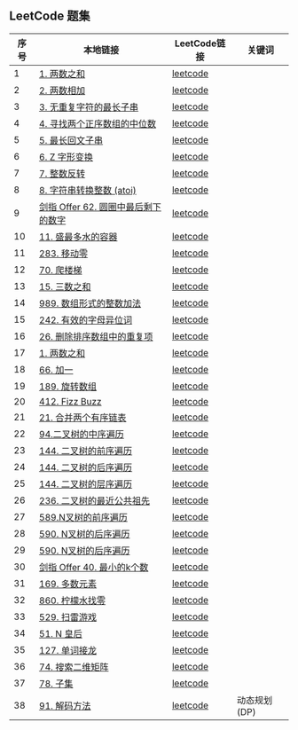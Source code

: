 #

## LeetCode 题集

|序号|本地链接|LeetCode链接|关键词|
|--|--|--|--|
|1|[1. 两数之和](./leetcode-go/sum_test.go)|[leetcode](https://leetcode-cn.com/problems/two-sum/)||
|2|[2. 两数相加](./leetcode-go/sum2_test.go)|[leetcode](https://leetcode-cn.com/problems/add-two-numbers/)||
|3|[3. 无重复字符的最长子串](./leetcode-go/longest_string_test.go)|[leetcode](https://leetcode-cn.com/problems/longest-substring-without-repeating-characters/)||
|4|[4. 寻找两个正序数组的中位数](./leetcode-go/median_test.go)|[leetcode](https://leetcode-cn.com/problems/median-of-two-sorted-arrays/)||
|5|[5. 最长回文子串](./leetcode-go/longest_palindrome_test.go)|[leetcode](https://leetcode-cn.com/problems/longest-palindromic-substring/)||
|6|[6. Z 字形变换](./leetcode-go/convert_test.go)|[leetcode](https://leetcode-cn.com/problems/zigzag-conversion/)||
|7|[7. 整数反转](./leetcode-go/reverse_test.go)|[leetcode](https://leetcode-cn.com/problems/reverse-integer/)||
|8|[8. 字符串转换整数 (atoi)](./leetcode-go/atoi_test.go)|[leetcode](https://leetcode-cn.com/problems/string-to-integer-atoi/)||
|9|[剑指 Offer 62. 圆圈中最后剩下的数字](./leetcode-go/reverse_test.go)|[leetcode](https://leetcode-cn.com/problems/yuan-quan-zhong-zui-hou-sheng-xia-de-shu-zi-lcof/)||
|10|[11. 盛最多水的容器](./leetcode-go/container_with_most_water_test.go)|[leetcode](https://leetcode-cn.com/problems/container-with-most-water/)||
|11|[283. 移动零](./leetcode-go/move_zeroes_test.go)|[leetcode](https://leetcode-cn.com/problems/move-zeroes/)||
|12|[70. 爬楼梯](./leetcode-go/climbing_stairs_test.go)|[leetcode](https://leetcode-cn.com/problems/climbing-stairs/)||
|13|[15. 三数之和](./leetcode-go/three_sum_test.go)|[leetcode](https://leetcode-cn.com/problems/3sum/)||
|14|[989. 数组形式的整数加法](./leetcode-go/add_array_integer_test.go)|[leetcode](https://leetcode-cn.com/problems/add-to-array-form-of-integer/)||
|15|[242. 有效的字母异位词](./leetcode-go/valid_anagram_test.go)|[leetcode](https://leetcode-cn.com/problems/valid-anagram/)||
|16|[26. 删除排序数组中的重复项](./leetcode-go/remove_duplicates_test.go)|[leetcode](https://leetcode-cn.com/problems/remove-duplicates-from-sorted-array/)||
|17|[1. 两数之和](./leetcode-go/two_sum_test.go)|[leetcode](https://leetcode-cn.com/problems/two-sum/)||
|18|[66. 加一](./leetcode-go/plus_one_test.go)|[leetcode](https://leetcode-cn.com/problems/plus-one/)||
|19|[189. 旋转数组](./leetcode-go/rotate_array_test.go)|[leetcode](https://leetcode-cn.com/problems/rotate-array/)||
|20|[412. Fizz Buzz](./leetcode-go/fizz_buzz_test.go)|[leetcode](https://leetcode-cn.com/problems/fizz-buzz/)||
|21|[21. 合并两个有序链表](./leetcode-go/merge_two_sorted_lists_test.go)|[leetcode](https://leetcode-cn.com/problems/merge-two-sorted-lists/solution/)||
|22|[94.二叉树的中序遍历](./leetcode-go/binary_tree_traversal_test.go)|[leetcode](https://leetcode-cn.com/problems/binary-tree-inorder-traversal/)||
|23|[144. 二叉树的前序遍历](./leetcode-go/binary_tree_traversal_test.go)|[leetcode](https://leetcode-cn.com/problems/binary-tree-preorder-traversal/)||
|24|[144. 二叉树的后序遍历](./leetcode-go/binary_tree_traversal_test.go)|[leetcode](https://leetcode-cn.com/problems/binary-tree-postorder-traversal/)||
|25|[144. 二叉树的层序遍历](./leetcode-go/binary_tree_traversal_test.go)|[leetcode](https://leetcode-cn.com/problems/binary-tree-level-order-traversal/)||
|26|[236. 二叉树的最近公共祖先](./leetcode-go/binary_tree_traversal_test.go)|[leetcode](https://leetcode-cn.com/problems/lowest-common-ancestor-of-a-binary-tree/)||
|27|[589.N叉树的前序遍历](./leetcode-go/n_ary_tree_traversal_test.go)|[leetcode](https://leetcode-cn.com/problems/n-ary-tree-preorder-traversal/)||
|28|[590. N叉树的后序遍历](./leetcode-go/n_ary_tree_traversal_test.go)|[leetcode](https://leetcode-cn.com/problems/n-ary-tree-postorder-traversal/)||
|29|[590. N叉树的后序遍历](./leetcode-go/n_ary_tree_traversal_test.go)|[leetcode](https://leetcode-cn.com/problems/n-ary-tree-postorder-traversal/)||
|30|[剑指 Offer 40. 最小的k个数](./leetcode-go/n_ary_tree_traversal_test.go)|[leetcode](https://leetcode-cn.com/problems/zui-xiao-de-kge-shu-lcof/)||
|31|[169. 多数元素](./leetcode-go/majority_element_test.go)|[leetcode](https://leetcode-cn.com/problems/majority-element/)||
|32|[860. 柠檬水找零](./leetcode-go/lemonade_change_test.go)|[leetcode](https://leetcode-cn.com/problems/lemonade-change/)||
|33|[529. 扫雷游戏](./leetcode-go/minesweeper_test.go)|[leetcode](https://leetcode-cn.com/problems/minesweeper/)||
|34|[51. N 皇后](./leetcode-go/binary_tree_traversal_test.go)|[leetcode](https://leetcode-cn.com/problems/n-queens/)||
|35|[127. 单词接龙](./leetcode-go/word_ladder_test.go)|[leetcode](https://leetcode-cn.com/problems/word-ladder/)||
|36|[74. 搜索二维矩阵](./leetcode-go/search_a2d_matrix_test.go)|[leetcode](https://leetcode-cn.com/problems/search-a-2d-matrix/)||
|37|[78. 子集](./leetcode-go/subsets_test.go)|[leetcode](https://leetcode-cn.com/problems/subsets/)||
|38|[91. 解码方法](./leetcode-go/decode_ways_test.go)|[leetcode](https://leetcode-cn.com/problems/decode-ways/)|动态规划(DP)|
